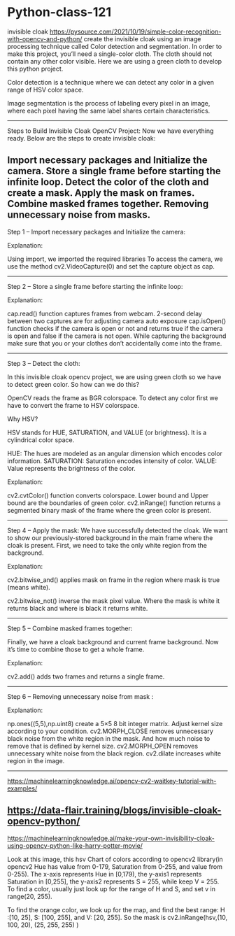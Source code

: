 # Python-class-121
invisible cloak
https://pysource.com/2021/10/19/simple-color-recognition-with-opencv-and-python/
create the invisible cloak using an image processing technique called Color detection and segmentation. In order to make this project, you’ll need a single-color cloth. The cloth should not contain any other color visible. Here we are using a green cloth to develop this python project.


Color detection is a technique where we can detect any color in a given range of HSV color space.

Image segmentation is the process of labeling every pixel in an image, where each pixel having the same label shares certain characteristics.

----------------------------------------------

Steps to Build Invisible Cloak OpenCV Project:
Now we have everything ready. Below are the steps to create invisible cloak:

Import necessary packages and Initialize the camera.
Store a single frame before starting the infinite loop.
Detect the color of the cloth and create a mask.
Apply the mask on frames.
Combine masked frames together.
Removing unnecessary noise from masks.
---------------------------------------------------------------------------------------

Step 1 – Import necessary packages and Initialize the camera:

Explanation:

Using import, we imported the required libraries
To access the camera, we use the method cv2.VideoCapture(0) and set the capture object as cap.

--------------------------------------------------------------------------------------------------------------

Step 2 – Store a single frame before starting the infinite loop:

Explanation:


cap.read() function captures frames from webcam.
2-second delay between two captures are for adjusting camera auto exposure
cap.isOpen() function checks if the camera is open or not and returns true if the camera is open and false if the camera is not open.
While capturing the background make sure that you or your clothes don’t accidentally come into the frame.

--------------------------------------------------------------------------------------------------------------


Step 3 – Detect the cloth:

In this invisible cloak opencv project, we are using green cloth so we have to detect green color. So how can we do this?

OpenCV reads the frame as BGR colorspace. To detect any color first we have to convert the frame to HSV colorspace.

Why HSV?

HSV stands for HUE, SATURATION, and VALUE (or brightness). It is a cylindrical color space.

HUE: The hues are modeled as an angular dimension which encodes color information.
SATURATION: Saturation encodes intensity of color.
VALUE: Value represents the brightness of the color.

Explanation:

cv2.cvtColor() function converts colorspace.
Lower bound and Upper bound are the boundaries of green color.
cv2.inRange() function returns a segmented binary mask of the frame where the green color is present.

--------------------------------------------------------------------------------------------------------------

Step 4 – Apply the mask:
We have successfully detected the cloak. We want to show our previously-stored 
background in the main frame where the cloak is present. First, we need to take the only white region from the background.

Explanation:

cv2.bitwise_and() applies mask on frame in the region where mask is true (means white).

cv2.bitwise_not() inverse the mask pixel value. Where the mask is white it returns black and where is black it returns white.

--------------------------------------------------------------------------------------------------------------

Step 5 – Combine masked frames together:

Finally, we have a cloak background and current frame background. Now it’s time to combine those to get a whole frame.

Explanation:

cv2.add() adds two frames and returns a single frame.

--------------------------------------------------------------------------------------------------------------

Step 6 – Removing unnecessary noise from mask :

Explanation:

np.ones((5,5),np.uint8) create a 5×5 8 bit integer matrix.
Adjust kernel size according to your condition.
cv2.MORPH_CLOSE removes unnecessary black noise from the white region in the mask. And how much noise to remove that is defined by kernel size.
cv2.MORPH_OPEN removes unnecessary white noise from the black region.
cv2.dilate increases white region in the image.

--------------------------------------------------------------------------------------------------------------

https://machinelearningknowledge.ai/opencv-cv2-waitkey-tutorial-with-examples/


https://data-flair.training/blogs/invisible-cloak-opencv-python/
--------------
https://machinelearningknowledge.ai/make-your-own-invisibility-cloak-using-opencv-python-like-harry-potter-movie/




Look at this image, this hsv Chart of colors according to opencv2 library(in opencv2 Hue has value from 0-179, Saturation from 0-255, and value from 0-255). The x-axis represents Hue in [0,179), the y-axis1 represents Saturation in [0,255], the y-axis2 represents S = 255, while keep V = 255. To find a color, usually just look up for the range of H and S, and set v in range(20, 255).

To find the orange color, we look up for the map, and find the best range: H :[10, 25], S: [100, 255], and V: [20, 255]. So the mask is cv2.inRange(hsv,(10, 100, 20), (25, 255, 255) )
